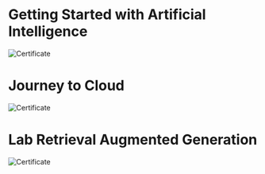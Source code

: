 # Getting Started with Artificial Intelligence
![Certificate](./Getting%20Started%20with%20Artificial%20Intelligence/getting_started_ibm_edunet_certificate.jpg)

# Journey to Cloud
![Certificate](./Journey%20to%20Cloud/journey_to_cloud_ibm_edunet_certificate.jpg)

# Lab Retrieval Augmented Generation
![Certificate](./Lab%20Retrieval%20Augmented%20Generation/RAG_lab_ibm_edunet_certificate.jpg)
